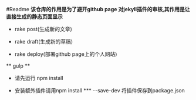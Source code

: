 #Readme
**该仓库的作用是为了避开github page 对jekyll插件的审核,其作用是让直接生成的静态页面显示**

* rake post(生成新的文章)

* rake draft(生成新的草稿)

* rake deploy(部署github page上的个人网站)

** gulp **

* 请先运行 npm install

* 安装额外插件请用npm install *** --save-dev 将插件保存到package.json
